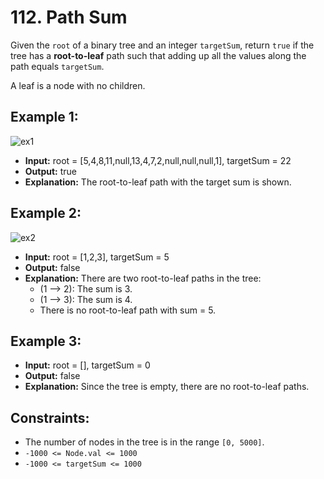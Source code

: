 # 112. Path Sum

Given the `root` of a binary tree and an integer `targetSum`, return `true` if the tree has a **root-to-leaf** path such that adding up all the values along the path equals `targetSum`.

A leaf is a node with no children.

## Example 1:

![ex1](https://assets.leetcode.com/uploads/2021/01/18/pathsum1.jpg)

- **Input:** root = [5,4,8,11,null,13,4,7,2,null,null,null,1], targetSum = 22
- **Output:** true
- **Explanation:** The root-to-leaf path with the target sum is shown.

## Example 2:

![ex2](https://assets.leetcode.com/uploads/2021/01/18/pathsum2.jpg)

- **Input:** root = [1,2,3], targetSum = 5
- **Output:** false
- **Explanation:** There are two root-to-leaf paths in the tree:
    - (1 --> 2): The sum is 3.
    - (1 --> 3): The sum is 4.
    - There is no root-to-leaf path with sum = 5.

## Example 3:

- **Input:** root = [], targetSum = 0
- **Output:** false
- **Explanation:** Since the tree is empty, there are no root-to-leaf paths.
 

## Constraints:

- The number of nodes in the tree is in the range `[0, 5000]`.
- `-1000 <= Node.val <= 1000`
- `-1000 <= targetSum <= 1000`